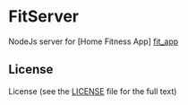 # FitServer

NodeJs server for [Home Fitness App] [fit_app](https://github.com/thenaim/fit_app)

## License

License (see the [LICENSE](https://github.com/thenaim/fit_server/blob/master/LICENSE) file for the full text)
